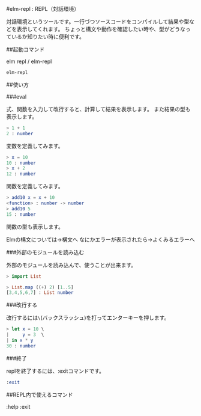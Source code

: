 #elm-repl : REPL（対話環境）


対話環境というツールです。一行づつソースコードをコンパイルして結果や型などを表示してくれます。
ちょっと構文や動作を確認したい時や、型がどうなっているか知りたい時に便利です。

##起動コマンド

elm repl / elm-repl

```bash
elm-repl
```

##使い方

###eval

式、関数を入力して改行すると、計算して結果を表示します。
また結果の型も表示します。

```elm
> 1 + 1
2 : number
```

変数を定義してみます。

```elm
> x = 10
10 : number
> x + 2
12 : number
```

関数を定義してみます。

```elm
> add10 x = x + 10
<function> : number -> number
> add10 5
15 : number
```

関数の型も表示します。

Elmの構文については->構文へ
なにかエラーが表示されたら->よくみるエラーへ  

###外部のモジュールを読み込む

外部のモジュールを読み込んで、使うことが出来ます。

```elm
> import List
```

```elm
> List.map ((+) 2) [1..5]
[3,4,5,6,7] : List number
```

###改行する

改行するには`\`(バックスラッシュ)を打ってエンターキーを押します。

```elm
> let x = 10 \
|     y = 3  \
| in x * y
30 : number
```

###終了

replを終了するには、:exitコマンドです。

```elm
:exit
```

##REPL内で使えるコマンド

:help
:exit
